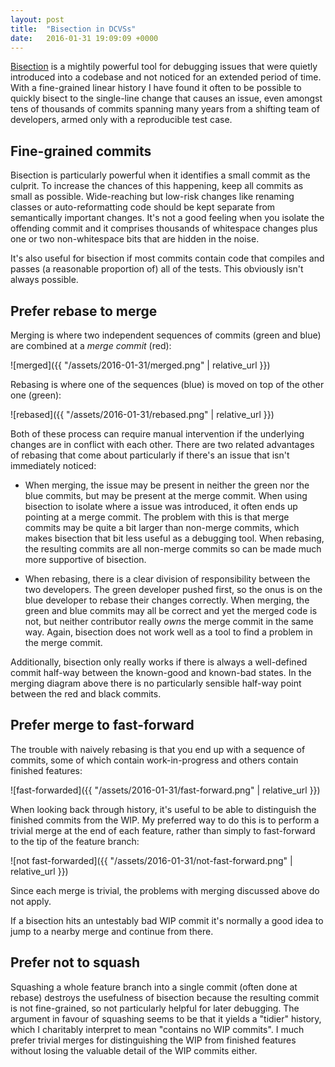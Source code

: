 ```yaml
---
layout: post
title:  "Bisection in DCVSs"
date:   2016-01-31 19:09:09 +0000
---
```


[Bisection](https://git-scm.com/docs/git-bisect) is a mightily powerful tool
for debugging issues that were quietly introduced into a codebase and not
noticed for an extended period of time. With a fine-grained linear history I
have found it often to be possible to quickly bisect to the single-line change
that causes an issue, even amongst tens of thousands of commits spanning many
years from a shifting team of developers, armed only with a reproducible test
case.

## Fine-grained commits

Bisection is particularly powerful when it identifies a small commit as the
culprit. To increase the chances of this happening, keep all commits as small
as possible. Wide-reaching but low-risk changes like renaming classes or
auto-reformatting code should be kept separate from semantically important
changes. It's not a good feeling when you isolate the offending commit and it
comprises thousands of whitespace changes plus one or two non-whitespace bits
that are hidden in the noise.

It's also useful for bisection if most commits contain code that compiles and
passes (a reasonable proportion of) all of the tests. This obviously isn't
always possible.

## Prefer rebase to merge

Merging is where two independent sequences of commits (green and blue) are
combined at a _merge commit_ (red):

![merged]({{ "/assets/2016-01-31/merged.png" | relative_url }})

Rebasing is where one of the sequences (blue) is moved on top of the other one
(green):

![rebased]({{ "/assets/2016-01-31/rebased.png" | relative_url }})

Both of these process can require manual intervention if the underlying changes
are in conflict with each other. There are two related advantages of rebasing
that come about particularly if there's an issue that isn't immediately
noticed:

* When merging, the issue may be present in neither the green nor the blue
  commits, but may be present at the merge commit. When using bisection to
isolate where a issue was introduced, it often ends up pointing at a merge
commit. The problem with this is that merge commits may be quite a bit larger
than non-merge commits, which makes bisection that bit less useful as a
debugging tool. When rebasing, the resulting commits are all non-merge commits
so can be made much more supportive of bisection.

* When rebasing, there is a clear division of responsibility between the two
  developers. The green developer pushed first, so the onus is on the blue
developer to rebase their changes correctly. When merging, the green and blue
commits may all be correct and yet the merged code is not, but neither
contributor really _owns_ the merge commit in the same way. Again, bisection
does not work well as a tool to find a problem in the merge commit.

Additionally, bisection only really works if there is always a well-defined
commit half-way between the known-good and known-bad states. In the merging
diagram above there is no particularly sensible half-way point between the red
and black commits.

## Prefer merge to fast-forward

The trouble with naively rebasing is that you end up with a sequence of
commits, some of which contain work-in-progress and others contain finished
features:

![fast-forwarded]({{ "/assets/2016-01-31/fast-forward.png" | relative_url }})

When looking back through history, it's useful to be able to distinguish the
finished commits from the WIP. My preferred way to do this is to perform a
trivial merge at the end of each feature, rather than simply to fast-forward to
the tip of the feature branch:

![not fast-forwarded]({{ "/assets/2016-01-31/not-fast-forward.png" |
relative_url }})

Since each merge is trivial, the problems with merging discussed above do not
apply.

If a bisection hits an untestably bad WIP commit it's normally a good idea to
jump to a nearby merge and continue from there.

## Prefer not to squash

Squashing a whole feature branch into a single commit (often done at rebase)
destroys the usefulness of bisection because the resulting commit is not
fine-grained, so not particularly helpful for later debugging. The argument in
favour of squashing seems to be that it yields a "tidier" history, which I
charitably interpret to mean "contains no WIP commits". I much prefer trivial
merges for distinguishing the WIP from finished features without losing the
valuable detail of the WIP commits either.
